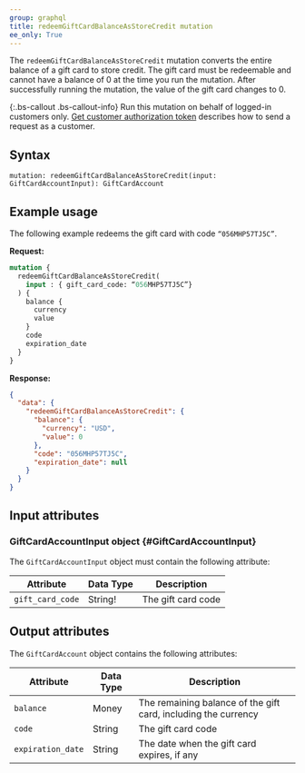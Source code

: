```yaml
---
group: graphql
title: redeemGiftCardBalanceAsStoreCredit mutation
ee_only: True
---
```


The `redeemGiftCardBalanceAsStoreCredit` mutation converts the entire balance of a gift card to store credit. The gift card must be redeemable and cannot have a balance of 0 at the time you run the mutation. After successfully running the mutation, the value of the gift card changes to 0.

{:.bs-callout .bs-callout-info}
Run this mutation on behalf of logged-in customers only. [Get customer authorization token]({{page.baseurl}}/graphql/get-customer-authorization-token.html) describes how to send a request as a customer.

## Syntax

 `mutation: redeemGiftCardBalanceAsStoreCredit(input: GiftCardAccountInput): GiftCardAccount`

## Example usage

The following example redeems the gift card with code `“056MHP57TJ5C”`.

**Request:**

```graphql
mutation {
  redeemGiftCardBalanceAsStoreCredit(
    input : { gift_card_code: “056MHP57TJ5C”}
  ) {
    balance {
      currency
      value
    }
    code
    expiration_date
  }
}
```

**Response:**

```json
{
  "data": {
    "redeemGiftCardBalanceAsStoreCredit": {
      "balance": {
        "currency": "USD",
        "value": 0
      },
      "code": "056MHP57TJ5C",
      "expiration_date": null
    }
  }
}
```

## Input attributes

### GiftCardAccountInput object {#GiftCardAccountInput}

The `GiftCardAccountInput` object must contain the following attribute:

Attribute | Data Type | Description
--- | --- | ---
`gift_card_code` | String! | The gift card code

## Output attributes

The `GiftCardAccount` object contains the following attributes:

Attribute |  Data Type | Description
--- | --- | ---
`balance` | Money | The remaining balance of the gift card, including the currency
`code` | String | The gift card code
`expiration_date` | String | The date when the gift card expires, if any